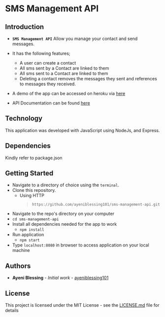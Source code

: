 # SMS Management API


## Introduction

* **`SMS Management API`** Allow you manage your contact and send messages.
* It has the following features;
  * A user can create a contact
  * All sms sent by a Contact are linked to them
  * All sms sent to a Contact are linked to them
  * Deleting a contact removes the messages they sent and references to messages they received.

* A demo of the app can be accessed on heroku via [here](https://blessing-sms.herokuapp.com)
* API Documentation can be found [here](https://blessing-sms.herokuapp.com) 

## Technology
This application was developed with JavaScript using NodeJs, and Express.

## Dependencies
Kindly refer to package.json

## Getting Started

* Navigate to a directory of choice using the `terminal`.
* Clone this repository.
  * Using HTTP
    > `https://github.com/ayeniblessing101/sms-management-api.git`
* Navigate to the repo's directory on your computer
* `cd sms-management-api`
* Install all dependencies needed for the app to work
  * `npm install`
* Run application
  * `npm start`
* Type `localhost:8080` in browser to access application on your local machine

## Authors

* **Ayeni Blessing** - _Initial work_ - [ayeniblessing101](https://github.com/ayeniblessing101/sms-management-api.git)


## License

This project is licensed under the MIT License - see the [LICENSE.md](LICENSE.md) file for details
